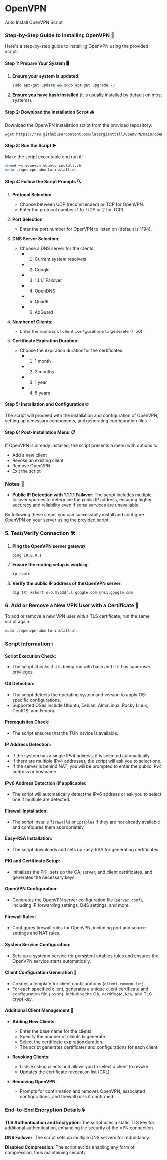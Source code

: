 # OpenVPN
Auto Install OpenVPN Script

### Step-by-Step Guide to Installing OpenVPN 🚀

Here's a step-by-step guide to installing OpenVPN using the provided script:

#### Step 1: Prepare Your System 🖥️

1. **Ensure your system is updated**:
   ```sh
   sudo apt-get update && sudo apt-get upgrade -y
   ```

2. **Ensure you have bash installed** (it is usually installed by default on most systems).

#### Step 2: Download the Installation Script 📥

Download the OpenVPN installation script from the provided repository:

```sh
wget https://raw.githubusercontent.com/latergianttall/OpenVPN/main/openvpn-ubuntu-install.sh -O openvpn-ubuntu-install.sh
```

#### Step 3: Run the Script ▶️

Make the script executable and run it:

```sh
chmod +x openvpn-ubuntu-install.sh
sudo ./openvpn-ubuntu-install.sh
```

#### Step 4: Follow the Script Prompts 🔍

1. **Protocol Selection**:
   - Choose between UDP (recommended) or TCP for OpenVPN.
   - Enter the protocol number (1 for UDP or 2 for TCP).

2. **Port Selection**:
   - Enter the port number for OpenVPN to listen on (default is 1194).

3. **DNS Server Selection**:
   - Choose a DNS server for the clients:
     - 1) Current system resolvers
     - 2) Google
     - 3) 1.1.1.1 Failover
     - 4) OpenDNS
     - 5) Quad9
     - 6) AdGuard

4. **Number of Clients**:
   - Enter the number of client configurations to generate (1-50).

5. **Certificate Expiration Duration**:
    - Choose the expiration duration for the certificates:
      - 1) 1 month
      - 2) 3 months
      - 3) 1 year
      - 4) 6 years

#### Step 5: Installation and Configuration ⚙️

The script will proceed with the installation and configuration of OpenVPN, setting up necessary components, and generating configuration files.

#### Step 6: Post-Installation Menu 📋

If OpenVPN is already installed, the script presents a menu with options to:
- Add a new client
- Revoke an existing client
- Remove OpenVPN
- Exit the script

### Notes 📝

- **Public IP Detection with 1.1.1.1 Failover**: The script includes multiple failover sources to determine the public IP address, ensuring higher accuracy and reliability even if some services are unavailable.

By following these steps, you can successfully install and configure OpenVPN on your server using the provided script.

### 5. Test/Verify Connection 🛠️

1. **Ping the OpenVPN server gateway**:
   ```sh
   ping 10.8.0.1
   ```

2. **Ensure the routing setup is working**:
   ```sh
   ip route
   ```

3. **Verify the public IP address of the OpenVPN server**:
   ```sh
   dig TXT +short o-o.myaddr.l.google.com @ns1.google.com
   ```

### 6. Add or Remove a New VPN User with a Certificate 🔑

To add or remove a new VPN user with a TLS certificate, run the same script again:
```sh
sudo ./openvpn-ubuntu-install.sh
```

### Script Information ℹ️

#### Script Execution Check:
- The script checks if it is being run with bash and if it has superuser privileges.

#### OS Detection:
- The script detects the operating system and version to apply OS-specific configurations.
- Supported OSes include Ubuntu, Debian, AlmaLinux, Rocky Linux, CentOS, and Fedora.

#### Prerequisites Check:
- The script ensures that the TUN device is available.

#### IP Address Detection:
- If the system has a single IPv4 address, it is selected automatically.
- If there are multiple IPv4 addresses, the script will ask you to select one.
- If the server is behind NAT, you will be prompted to enter the public IPv4 address or hostname.

#### IPv6 Address Detection (if applicable):
- The script will automatically detect the IPv6 address or ask you to select one if multiple are detected.

#### Firewall Installation:
- The script installs `firewalld` or `iptables` if they are not already available and configures them appropriately.

#### Easy-RSA Installation:
- The script downloads and sets up Easy-RSA for generating certificates.

#### PKI and Certificate Setup:
- Initializes the PKI, sets up the CA, server, and client certificates, and generates the necessary keys.

#### OpenVPN Configuration:
- Generates the OpenVPN server configuration file (`server.conf`), including IP forwarding settings, DNS settings, and more.

#### Firewall Rules:
- Configures firewall rules for OpenVPN, including port and source settings and NAT rules.

#### System Service Configuration:
- Sets up a systemd service for persistent iptables rules and ensures the OpenVPN service starts automatically.

#### Client Configuration Generation 📄
- Creates a template for client configurations (`client-common.txt`).
- For each specified client, generates a unique client certificate and configuration file (.ovpn), including the CA, certificate, key, and TLS crypt key.

#### Additional Client Management 👥
- **Adding New Clients**:
  - Enter the base name for the clients.
  - Specify the number of clients to generate.
  - Select the certificate expiration duration.
  - The script generates certificates and configurations for each client.

- **Revoking Clients**:
  - Lists existing clients and allows you to select a client to revoke.
  - Updates the certificate revocation list (CRL).

- **Removing OpenVPN**:
  - Prompts for confirmation and removes OpenVPN, associated configurations, and firewall rules if confirmed.

### End-to-End Encryption Details 🔒

**TLS Authentication and Encryption**: The script uses a static TLS key for additional authentication, enhancing the security of the VPN connection.

**DNS Failover**: The script sets up multiple DNS servers for redundancy.

**Disabled Compression**: The script avoids enabling any form of compression, thus maintaining security.
